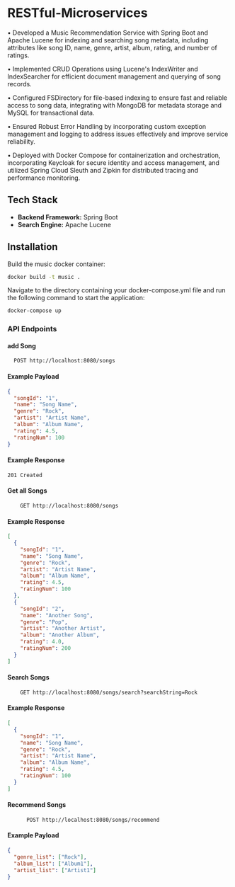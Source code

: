 # RESTful-Microservices

• Developed a Music Recommendation Service with Spring Boot and Apache Lucene for indexing and searching song metadata, including attributes like song ID, name, genre, artist, album, rating, and number of ratings.

• Implemented CRUD Operations using Lucene's IndexWriter and IndexSearcher for efficient document management and querying of song records.

• Configured FSDirectory for file-based indexing to ensure fast and reliable access to song data, integrating with MongoDB for metadata storage and MySQL for transactional data.

• Ensured Robust Error Handling by incorporating custom exception management and logging to address issues effectively and improve service reliability.

• Deployed with Docker Compose for containerization and orchestration, incorporating Keycloak for secure identity and access management, and utilized Spring Cloud Sleuth and Zipkin for distributed tracing and performance monitoring.

## Tech Stack

- **Backend Framework:** Spring Boot
- **Search Engine:** Apache Lucene

## Installation

Build the music docker container:

```bash
docker build -t music .
```

Navigate to the directory containing your docker-compose.yml file and run the following command to start the application:

```bash
docker-compose up
```

### API Endpoints


#### add Song
```http
  POST http://localhost:8080/songs
```
#### Example Payload
```json 
{
  "songId": "1",
  "name": "Song Name",
  "genre": "Rock",
  "artist": "Artist Name",
  "album": "Album Name",
  "rating": 4.5,
  "ratingNum": 100
}

```

#### Example Response
```
201 Created
```

#### Get all Songs
```http
    GET http://localhost:8080/songs
```
#### Example Response
```json 
[
  {
    "songId": "1",
    "name": "Song Name",
    "genre": "Rock",
    "artist": "Artist Name",
    "album": "Album Name",
    "rating": 4.5,
    "ratingNum": 100
  },
  {
    "songId": "2",
    "name": "Another Song",
    "genre": "Pop",
    "artist": "Another Artist",
    "album": "Another Album",
    "rating": 4.0,
    "ratingNum": 200
  }
]

```

#### Search Songs
```http
    GET http://localhost:8080/songs/search?searchString=Rock
```
#### Example Response
```json 
[
  {
    "songId": "1",
    "name": "Song Name",
    "genre": "Rock",
    "artist": "Artist Name",
    "album": "Album Name",
    "rating": 4.5,
    "ratingNum": 100
  }
]
```

#### Recommend Songs

```http
      POST http://localhost:8080/songs/recommend
```
#### Example Payload
```json 
{
  "genre_list": ["Rock"],
  "album_list": ["Album1"],
  "artist_list": ["Artist1"]
}
```


